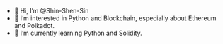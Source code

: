 - 👋 Hi, I’m @Shin-Shen-Sin
- 👀 I’m interested in Python and Blockchain, especially about Ethereum and Polkadot.
- 🌱 I’m currently learning Python and Solidity.

<!---
Shin-Shen-Sin/Shin-Shen-Sin is a ✨ special ✨ repository because its `README.md` (this file) appears on your GitHub profile.
You can click the Preview link to take a look at your changes.
--->

